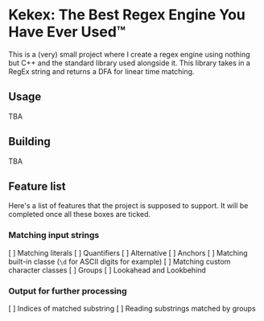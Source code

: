 # Kekex: The Best Regex Engine You Have Ever Used:tm:

This is a (very) small project where I create a regex engine using nothing but
C++ and the standard library used alongside it. This library takes in a RegEx
string and returns a DFA for linear time matching. 

## Usage

TBA

## Building

TBA

## Feature list

Here's a list of features that the project is supposed to support. It will be
completed once all these boxes are ticked.

### Matching input strings

[ ] Matching literals
[ ] Quantifiers
[ ] Alternative
[ ] Anchors
[ ] Matching built-in classe (`\d` for ASCII digits for example)
[ ] Matching custom character classes
[ ] Groups
[ ] Lookahead and Lookbehind

### Output for further processing

[ ] Indices of matched substring
[ ] Reading substrings matched by groups
